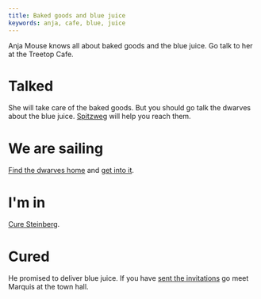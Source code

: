 ```yaml
---
title: Baked goods and blue juice
keywords: anja, cafe, blue, juice
---
```


Anja Mouse knows all about baked goods and the blue juice. Go talk to her at the Treetop Cafe.

# Talked
She will take care of the baked goods. But you should go talk the dwarves about the blue juice. [Spitzweg](120-sail.md) will help you reach them.

# We are sailing
[Find the dwarves home](140-find-house.md) and [get into it](150-dwarves-house.md).

# I'm in
[Cure Steinberg](160-help-dwarf.md).

# Cured
He promised to deliver blue juice. If you have [sent the invitations](008-invitation.md) go meet Marquis at the town hall.
